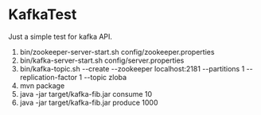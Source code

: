 # KafkaTest

Just a simple test for kafka API.

1. bin/zookeeper-server-start.sh config/zookeeper.properties
2. bin/kafka-server-start.sh config/server.properties
3. bin/kafka-topic.sh --create --zookeeper localhost:2181 --partitions 1 --replication-factor 1 --topic zloba
4. mvn package
5. java -jar target/kafka-fib.jar consume 10
6. java -jar target/kafka-fib.jar produce 1000